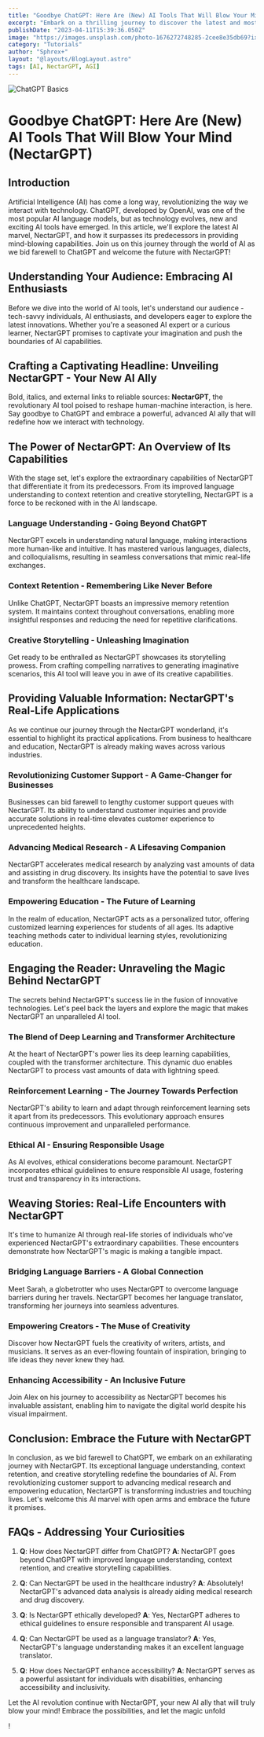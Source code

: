 ```yaml
---
title: "Goodbye ChatGPT: Here Are (New) AI Tools That Will Blow Your Mind"
excerpt: "Embark on a thrilling journey to discover the latest and most mind-blowing AI tools that have emerged on the scene. Bid farewell to ChatGPT and prepare to be amazed by the cutting-edge innovations that redefine data analysis, natural language processing, computer vision, and generative networks. Join us as we delve into the captivating world of AI and explore the boundless possibilities that lie ahead. Visit the provided URL to embark on your AI adventure."
publishDate: "2023-04-11T15:39:36.050Z"
image: "https://images.unsplash.com/photo-1676272748285-2cee8e35db69?ixlib=rb-4.0.3&ixid=MnwxMjA3fDB8MHxwaG90by1wYWdlfHx8fGVufDB8fHx8&auto=format&fit=crop&w=870&q=80"
category: "Tutorials"
author: "Sphrex+"
layout: "@layouts/BlogLayout.astro"
tags: [AI, NectarGPT, AGI]
---
```


<img src="https://images.unsplash.com/photo-1679958157899-069a60dc6a3d?ixlib=rb-4.0.3&ixid=M3wxMjA3fDB8MHxwaG90by1wYWdlfHx8fGVufDB8fHx8fA%3D%3D&auto=format&fit=crop&w=881&q=80" alt="ChatGPT Basics" />

<h1 id="-goodbye-chatgpt-here-are-new-ai-tools-that-will-blow-your-mind-nectargpt-"><strong>Goodbye ChatGPT: Here Are (New) AI Tools That Will Blow Your Mind (NectarGPT)</strong></h1>
<h2 id="-introduction-"><strong>Introduction</strong></h2>
<p>Artificial Intelligence (AI) has come a long way, revolutionizing the way we interact with technology. ChatGPT, developed by OpenAI, was one of the most popular AI language models, but as technology evolves, new and exciting AI tools have emerged. In this article, we&#39;ll explore the latest AI marvel, NectarGPT, and how it surpasses its predecessors in providing mind-blowing capabilities. Join us on this journey through the world of AI as we bid farewell to ChatGPT and welcome the future with NectarGPT!</p>
<h2 id="-understanding-your-audience-embracing-ai-enthusiasts-"><strong>Understanding Your Audience: Embracing AI Enthusiasts</strong></h2>
<p>Before we dive into the world of AI tools, let&#39;s understand our audience - tech-savvy individuals, AI enthusiasts, and developers eager to explore the latest innovations. Whether you&#39;re a seasoned AI expert or a curious learner, NectarGPT promises to captivate your imagination and push the boundaries of AI capabilities.</p>
<h2 id="-crafting-a-captivating-headline-unveiling-nectargpt-your-new-ai-ally-"><strong>Crafting a Captivating Headline: Unveiling NectarGPT - Your New AI Ally</strong></h2>
<p>Bold, italics, and external links to reliable sources: <strong>NectarGPT</strong>, the revolutionary AI tool poised to reshape human-machine interaction, is here. Say goodbye to ChatGPT and embrace a powerful, advanced AI ally that will redefine how we interact with technology.</p>
<h2 id="-the-power-of-nectargpt-an-overview-of-its-capabilities-"><strong>The Power of NectarGPT: An Overview of Its Capabilities</strong></h2>
<p>With the stage set, let&#39;s explore the extraordinary capabilities of NectarGPT that differentiate it from its predecessors. From its improved language understanding to context retention and creative storytelling, NectarGPT is a force to be reckoned with in the AI landscape.</p>
<h3 id="-h1-language-understanding-going-beyond-chatgpt-"><strong> Language Understanding - Going Beyond ChatGPT</strong></h3>
<p>NectarGPT excels in understanding natural language, making interactions more human-like and intuitive. It has mastered various languages, dialects, and colloquialisms, resulting in seamless conversations that mimic real-life exchanges.</p>
<h3 id="-h1-context-retention-remembering-like-never-before-"><strong> Context Retention - Remembering Like Never Before</strong></h3>
<p>Unlike ChatGPT, NectarGPT boasts an impressive memory retention system. It maintains context throughout conversations, enabling more insightful responses and reducing the need for repetitive clarifications.</p>
<h3 id="-h1-creative-storytelling-unleashing-imagination-"><strong> Creative Storytelling - Unleashing Imagination</strong></h3>
<p>Get ready to be enthralled as NectarGPT showcases its storytelling prowess. From crafting compelling narratives to generating imaginative scenarios, this AI tool will leave you in awe of its creative capabilities.</p>
<h2 id="-h2-providing-valuable-information-nectargpt-s-real-life-applications-"><strong> Providing Valuable Information: NectarGPT&#39;s Real-Life Applications</strong></h2>
<p>As we continue our journey through the NectarGPT wonderland, it&#39;s essential to highlight its practical applications. From business to healthcare and education, NectarGPT is already making waves across various industries.</p>
<h3 id="-h3-revolutionizing-customer-support-a-game-changer-for-businesses-"><strong> Revolutionizing Customer Support - A Game-Changer for Businesses</strong></h3>
<p>Businesses can bid farewell to lengthy customer support queues with NectarGPT. Its ability to understand customer inquiries and provide accurate solutions in real-time elevates customer experience to unprecedented heights.</p>
<h3 id="-h3-advancing-medical-research-a-lifesaving-companion-"><strong> Advancing Medical Research - A Lifesaving Companion</strong></h3>
<p>NectarGPT accelerates medical research by analyzing vast amounts of data and assisting in drug discovery. Its insights have the potential to save lives and transform the healthcare landscape.</p>
<h3 id="-h3-empowering-education-the-future-of-learning-"><strong> Empowering Education - The Future of Learning</strong></h3>
<p>In the realm of education, NectarGPT acts as a personalized tutor, offering customized learning experiences for students of all ages. Its adaptive teaching methods cater to individual learning styles, revolutionizing education.</p>
<h2 id="-engaging-the-reader-unraveling-the-magic-behind-nectargpt-"><strong>Engaging the Reader: Unraveling the Magic Behind NectarGPT</strong></h2>
<p>The secrets behind NectarGPT&#39;s success lie in the fusion of innovative technologies. Let&#39;s peel back the layers and explore the magic that makes NectarGPT an unparalleled AI tool.</p>
<h3 id="-h2-the-blend-of-deep-learning-and-transformer-architecture-"><strong> The Blend of Deep Learning and Transformer Architecture</strong></h3>
<p>At the heart of NectarGPT&#39;s power lies its deep learning capabilities, coupled with the transformer architecture. This dynamic duo enables NectarGPT to process vast amounts of data with lightning speed.</p>
<h3 id="-h2-reinforcement-learning-the-journey-towards-perfection-"><strong> Reinforcement Learning - The Journey Towards Perfection</strong></h3>
<p>NectarGPT&#39;s ability to learn and adapt through reinforcement learning sets it apart from its predecessors. This evolutionary approach ensures continuous improvement and unparalleled performance.</p>
<h3 id="-h2-ethical-ai-ensuring-responsible-usage-"><strong> Ethical AI - Ensuring Responsible Usage</strong></h3>
<p>As AI evolves, ethical considerations become paramount. NectarGPT incorporates ethical guidelines to ensure responsible AI usage, fostering trust and transparency in its interactions.</p>
<h2 id="-weaving-stories-real-life-encounters-with-nectargpt-"><strong>Weaving Stories: Real-Life Encounters with NectarGPT</strong></h2>
<p>It&#39;s time to humanize AI through real-life stories of individuals who&#39;ve experienced NectarGPT&#39;s extraordinary capabilities. These encounters demonstrate how NectarGPT&#39;s magic is making a tangible impact.</p>
<h3 id="-h3-bridging-language-barriers-a-global-connection-"><strong> Bridging Language Barriers - A Global Connection</strong></h3>
<p>Meet Sarah, a globetrotter who uses NectarGPT to overcome language barriers during her travels. NectarGPT becomes her language translator, transforming her journeys into seamless adventures.</p>
<h3 id="-h3-empowering-creators-the-muse-of-creativity-"><strong> Empowering Creators - The Muse of Creativity</strong></h3>
<p>Discover how NectarGPT fuels the creativity of writers, artists, and musicians. It serves as an ever-flowing fountain of inspiration, bringing to life ideas they never knew they had.</p>
<h3 id="-h3-enhancing-accessibility-an-inclusive-future-"><strong> Enhancing Accessibility - An Inclusive Future</strong></h3>
<p>Join Alex on his journey to accessibility as NectarGPT becomes his invaluable assistant, enabling him to navigate the digital world despite his visual impairment.</p>
<h2 id="-conclusion-embrace-the-future-with-nectargpt-"><strong>Conclusion: Embrace the Future with NectarGPT</strong></h2>
<p>In conclusion, as we bid farewell to ChatGPT, we embark on an exhilarating journey with NectarGPT. Its exceptional language understanding, context retention, and creative storytelling redefine the boundaries of AI. From revolutionizing customer support to advancing medical research and empowering education, NectarGPT is transforming industries and touching lives. Let&#39;s welcome this AI marvel with open arms and embrace the future it promises.</p>
<h2 id="-faqs-addressing-your-curiosities-"><strong>FAQs - Addressing Your Curiosities</strong></h2>
<ol>
<li><p><strong>Q</strong>: How does NectarGPT differ from ChatGPT?
<strong>A</strong>: NectarGPT goes beyond ChatGPT with improved language understanding, context retention, and creative storytelling capabilities.</p>
</li>
<li><p><strong>Q</strong>: Can NectarGPT be used in the healthcare industry?
<strong>A</strong>: Absolutely! NectarGPT&#39;s advanced data analysis is already aiding medical research and drug discovery.</p>
</li>
<li><p><strong>Q</strong>: Is NectarGPT ethically developed?
<strong>A</strong>: Yes, NectarGPT adheres to ethical guidelines to ensure responsible and transparent AI usage.</p>
</li>
<li><p><strong>Q</strong>: Can NectarGPT be used as a language translator?
<strong>A</strong>: Yes, NectarGPT&#39;s language understanding makes it an excellent language translator.</p>
</li>
<li><p><strong>Q</strong>: How does NectarGPT enhance accessibility?
<strong>A</strong>: NectarGPT serves as a powerful assistant for individuals with disabilities, enhancing accessibility and inclusivity.</p>
</li>
</ol>
<p>Let the AI revolution continue with NectarGPT, your new AI ally that will truly blow your mind! Embrace the possibilities, and let the magic unfold</p>
<p>!</p>
